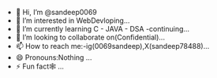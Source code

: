 - 👋 Hi, I’m @sandeep0069
- 👀 I’m interested in WebDevloping...
- 🌱 I’m currently learning  C - JAVA - DSA -continuing...
- 💞️ I’m looking to collaborate on(Confidential)...
- 📫 How to reach me:-ig(0069sandeep),X(sandeep78488)...
- 😄 Pronouns:Nothing ...
- ⚡ Fun fact🕸️ ...

<!---
sandeep0069/sandeep0069 is a ✨ special ✨ repository because its `README.md` (this file) appears on your GitHub profile.
You can click the Preview link to take a look at your changes.
--->
